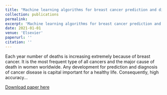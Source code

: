 ```yaml
---
title: "Machine learning algorithms for breast cancer prediction and diagnosis"
collection: publications
permalink: 
excerpt: 'Machine learning algorithms for breast cancer prediction and diagnosis'
date: 2021-01-01
venue: 'Elsevier'
paperurl: ''
citation: ''
---
```


Each year number of deaths is increasing extremely because of breast cancer. It is the most frequent type of all cancers and the major cause of death in women worldwide. Any development for prediction and diagnosis of cancer disease is capital important for a healthy life. Consequently, high accuracy...

[Download paper here](https://www.sciencedirect.com/science/article/pii/S1877050921014629)
